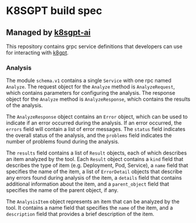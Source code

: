 # K8SGPT build spec

## Managed by [k8sgpt-ai](https://github.com/k8sgpt-ai)

This repository contains grpc service definitions that developers can use for interacting with [k8gpt](https://github.com/k8sgpt-ai/k8sgpt).

### Analysis

The module `schema.v1` contains a single `Service` with one rpc named `Analyze`. The request object for the `Analyze` method is `AnalyzeRequest`, which contains parameters for configuring the analysis. The response object for the `Analyze` method is `AnalyzeResponse`, which contains the results of the analysis.

The `AnalyzeResponse` object contains an `Error` object, which can be used to indicate if an error occurred during the analysis. If an error occurred, the `errors` field will contain a list of error messages. The `status` field indicates the overall status of the analysis, and the `problems` field indicates the number of problems found during the analysis.

The `results` field contains a list of `Result` objects, each of which describes an item analyzed by the tool. Each `Result` object contains a `kind` field that describes the type of item (e.g. Deployment, Pod, Service), a `name` field that specifies the name of the item, a list of `ErrorDetail` objects that describe any errors found during analysis of the item, a `details` field that contains additional information about the item, and a `parent_object` field that specifies the name of the parent object, if any.

The `AnalysisItem` object represents an item that can be analyzed by the tool. It contains a name field that specifies the `name` of the item, and a `description` field that provides a brief description of the item.